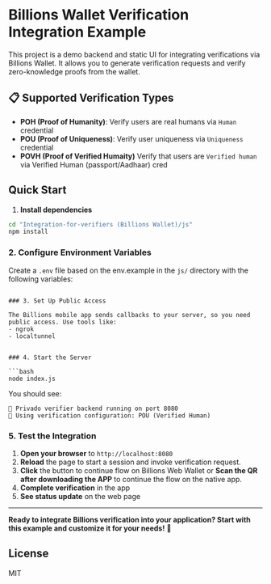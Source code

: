 # Billions Wallet Verification Integration Example

This project is a demo backend and static UI for integrating verifications via Billions Wallet. It allows you to generate verification requests and verify zero-knowledge proofs from the wallet. 

## 📋 Supported Verification Types

- **POH (Proof of Humanity)**: Verify users are real humans via `Human` credential
- **POU (Proof of Uniqueness)**: Verify user uniqueness via `Uniqueness` credential
- **POVH (Proof of Verified Humaity)** Verify that users are `Verified human` via Verified Human (passport/Aadhaar) cred
## Quick Start

1. **Install dependencies**

```bash
cd "Integration-for-verifiers (Billions Wallet)/js"
npm install
```

### 2. Configure Environment Variables

Create a `.env` file based on the env.example in the `js/` directory with the following variables:

```

### 3. Set Up Public Access

The Billions mobile app sends callbacks to your server, so you need public access. Use tools like:
- ngrok
- localtunnel


### 4. Start the Server

```bash
node index.js
```

You should see:
```
🚀 Privado verifier backend running on port 8080
🔧 Using verification configuration: POU (Verified Human)
```

### 5. Test the Integration

1. **Open your browser** to `http://localhost:8080`
2. **Reload** the page to start a session and invoke verification request.
2. **Click** the button to continue flow on Billions Web Wallet or **Scan the QR after downloading the APP** to continue the flow on the native app.
4. **Complete verification** in the app
5. **See status update** on the web page


---

**Ready to integrate Billions verification into your application? Start with this example and customize it for your needs!** 🚀

## License
MIT


